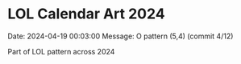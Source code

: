 # LOL Calendar Art 2024

Date: 2024-04-19 00:03:00
Message: O pattern (5,4) (commit 4/12)

Part of LOL pattern across 2024
